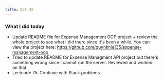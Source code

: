 ```yaml
---
title: Oct 30
---
```


### What I did today
- Update README file for Expense Management OOP project + review the whole project to see what I did there since it's been a while. You can view the project here: https://github.com/quynhnle135/expense-management-oop
- Tried to update README for Expense Managment API project but there's something wrong since I cannot run the server. Reviewed and worked on that. 
- Leetcode 75: Continue with Stack problems


